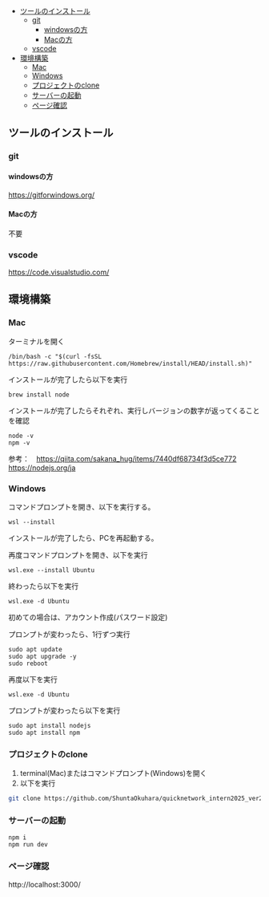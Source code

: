 - [ツールのインストール](#ツールのインストール)
    - [git](#git)
        - [windowsの方](#windowsの方)
        - [Macの方](#macの方)
    - [vscode](#vscode)
- [環境構築](#環境構築)
    - [Mac](#mac)
    - [Windows](#windows)
    - [プロジェクトのclone](#プロジェクトのclone)
    - [サーバーの起動](#サーバーの起動)
    - [ページ確認](#ページ確認)


## ツールのインストール
### git
#### windowsの方
https://gitforwindows.org/

#### Macの方
不要

### vscode
https://code.visualstudio.com/

## 環境構築
### Mac
ターミナルを開く
```
/bin/bash -c "$(curl -fsSL https://raw.githubusercontent.com/Homebrew/install/HEAD/install.sh)"
```
インストールが完了したら以下を実行
```
brew install node
```

インストールが完了したらそれぞれ、実行しバージョンの数字が返ってくることを確認
```
node -v
npm -v
```

参考：　https://qiita.com/sakana_hug/items/7440df68734f3d5ce772
https://nodejs.org/ja

### Windows
コマンドプロンプトを開き、以下を実行する。
```
wsl --install
```
インストールが完了したら、PCを再起動する。

再度コマンドプロンプトを開き、以下を実行
```
wsl.exe --install Ubuntu
```
終わったら以下を実行
```
wsl.exe -d Ubuntu
```
初めての場合は、アカウント作成(パスワード設定)

プロンプトが変わったら、1行ずつ実行
```
sudo apt update 
sudo apt upgrade -y 
sudo reboot
```
再度以下を実行
```
wsl.exe -d Ubuntu
```
プロンプトが変わったら以下を実行
```
sudo apt install nodejs 
sudo apt install npm
```

### プロジェクトのclone
1. terminal(Mac)またはコマンドプロンプト(Windows)を開く
2. 以下を実行
```bash
git clone https://github.com/ShuntaOkuhara/quicknetwork_intern2025_ver2.git
```


### サーバーの起動
```
npm i
npm run dev
```

### ページ確認
http://localhost:3000/
